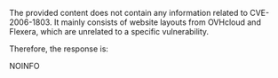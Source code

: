 The provided content does not contain any information related to CVE-2006-1803. It mainly consists of website layouts from OVHcloud and Flexera, which are unrelated to a specific vulnerability.

Therefore, the response is:

NOINFO